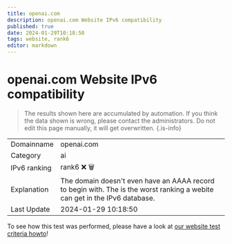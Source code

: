 ```yaml
---
title: openai.com
description: openai.com Website IPv6 compatibility
published: true
date: 2024-01-29T10:18:50
tags: website, rank6
editor: markdown
---
```


# openai.com Website IPv6 compatibility

> The results shown here are accumulated by automation. If you think the data shown is wrong, please contact the administrators. 
> Do not edit this page manually, it will get overwritten.
{.is-info}


|   |   |
| - | - |
| Domainname | openai.com
| Category | ai |
| IPv6 ranking | rank6 :x: :wastebasket: |
| Explanation | The domain doesn't even have an AAAA record to begin with. The is the worst ranking a webite can get in the IPv6 database. |
| Last Update | 2024-01-29 10:18:50 |

To see how this test was performed, please have a look at [our website test criteria howto](/howto/testcriteria/website)!

